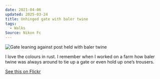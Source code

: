 ```yaml
---
date: 2021-04-06
updated: 2025-03-24
title: Unhinged gate with baler twine
tags:
  - Walks
Source: Nikon Fc
---
```


![Gate leaning against post held with baler twine](https://live.staticflickr.com/65535/51095465103_a5bb8cb18f_k_d.jpg)

<!-- more -->
I love the colours in rust. I remember when I worked on a farm how baler twine was always around to tie up a gate or even hold up one’s trousers.

[See this on Flickr](https://flic.kr/p/2kR8BCT)